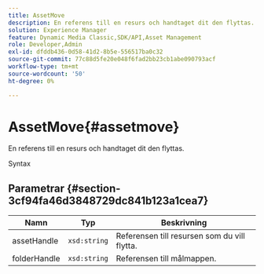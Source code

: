 ```yaml
---
title: AssetMove
description: En referens till en resurs och handtaget dit den flyttas.
solution: Experience Manager
feature: Dynamic Media Classic,SDK/API,Asset Management
role: Developer,Admin
exl-id: dfddb436-0d58-41d2-8b5e-556517ba0c32
source-git-commit: 77c88d5fe20e048f6fad2bb23cb1abe090793acf
workflow-type: tm+mt
source-wordcount: '50'
ht-degree: 0%

---
```


# AssetMove{#assetmove}

En referens till en resurs och handtaget dit den flyttas.

Syntax

## Parametrar {#section-3cf94fa46d3848729dc841b123a1cea7}

| Namn | Typ | Beskrivning |
|---|---|---|
| assetHandle | `xsd:string` | Referensen till resursen som du vill flytta. |
| folderHandle | `xsd:string` | Referensen till målmappen. |

